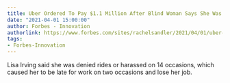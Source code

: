 ```yaml
---
title: Uber Ordered To Pay $1.1 Million After Blind Woman Says She Was Refused Service
date: "2021-04-01 15:00:00"
author: Forbes - Innovation
authorlink: https://www.forbes.com/sites/rachelsandler/2021/04/01/uber-ordered-to-pay-11-million-after-blind-rider-claims-drivers-refused-to-pick-her-up/
tags:
- Forbes-Innovation
---
```

Lisa Irving said she was denied rides or harassed on 14 occasions, which caused her to be late for work on two occasions and lose her job.